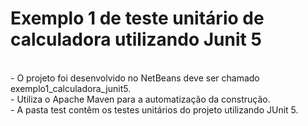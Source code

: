 # Exemplo 1 de teste unitário de calculadora utilizando Junit 5

<br>
- O projeto foi desenvolvido no NetBeans deve ser chamado exemplo1_calculadora_junit5.<br>
- Utiliza o Apache Maven para a automatização da construção.<br>
- A pasta test contêm os testes unitários do projeto utilizando JUnit 5.<br>
